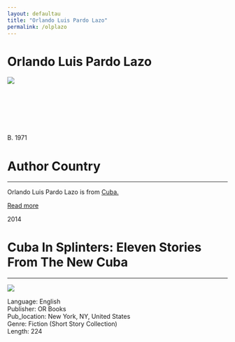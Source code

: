 ```yaml
---
layout: defaultau
title: "Orlando Luis Pardo Lazo"
permalink: /olplazo
---
```

<!-- partial:index.partial.html -->
<div class="content">
     <h1>Orlando Luis Pardo Lazo</h1>
    <div class="quote">
        <div><img src="https://www.choices.edu/wp-content/uploads/2017/08/Orlando_Luis_Pardo_Lazo_600.jpg" class="logo"></div>
    </div>
    <div class="timeline">
        <div style="padding-bottom:100px;"></div>
        <div class="block">
             <div class="date right"><p class="right"> B. 1971 </p></div>
            <div class="dot"></div>
            <div class="left first">
            <div class="author_country">
                <h1>Author Country</h1><hr>
          <div class="aclocation">  <p>Orlando Luis Pardo Lazo is from <a href="http://localhost:4000/62">Cuba.</a></p></div>
              <div class="acreadmore">  <a href="https://es.wikipedia.org/wiki/Julio_Ortega_(escritor)" target="_blank">Read more</a></div>
            </div>
            </div>
        <div class="block">
            <div class="date left"><p class="left">2014</p></div>
            <div class="dot"></div>
            <div class="right">
                <h1>Cuba In Splinters: Eleven Stories From The New Cuba</h1><hr>
                <p><img src="https://www.orbooks.com/wp-content/uploads/2014/02/CubaInSplinters_CVR_3D_021414smaller.jpg"></p>
                <p>
                Language: English<br/>
                Publisher: OR Books<br/>
                Pub_location: New York, NY, United States<br/>
                Genre: Fiction (Short Story Collection)<br/>
                Length: 224<br/>                   </p>
            </div>
        </div>